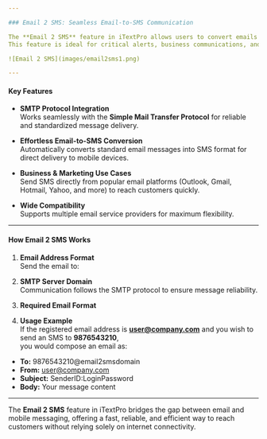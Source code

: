 ```yaml
---

### Email 2 SMS: Seamless Email-to-SMS Communication

The **Email 2 SMS** feature in iTextPro allows users to convert emails into SMS messages, ensuring important information reaches recipients even without internet connectivity.  
This feature is ideal for critical alerts, business communications, and marketing campaigns.

![Email 2 SMS](images/email2sms1.png)

---
```


#### Key Features

- **SMTP Protocol Integration**  
  Works seamlessly with the **Simple Mail Transfer Protocol** for reliable and standardized message delivery.

- **Effortless Email-to-SMS Conversion**  
  Automatically converts standard email messages into SMS format for direct delivery to mobile devices.

- **Business & Marketing Use Cases**  
  Send SMS directly from popular email platforms (Outlook, Gmail, Hotmail, Yahoo, and more) to reach customers quickly.

- **Wide Compatibility**  
  Supports multiple email service providers for maximum flexibility.

---

#### How Email 2 SMS Works

1. **Email Address Format**  
   Send the email to:  


2. **SMTP Server Domain**  
Communication follows the SMTP protocol to ensure message reliability.

3. **Required Email Format**  

4. **Usage Example**  
If the registered email address is **user@company.com** and you wish to send an SMS to **9876543210**,  
you would compose an email as:  
- **To:** 9876543210@email2smsdomain  
- **From:** user@company.com  
- **Subject:** SenderID:LoginPassword  
- **Body:** Your message content

---

The **Email 2 SMS** feature in iTextPro bridges the gap between email and mobile messaging, offering a fast, reliable, and efficient way to reach customers without relying solely on internet connectivity.
